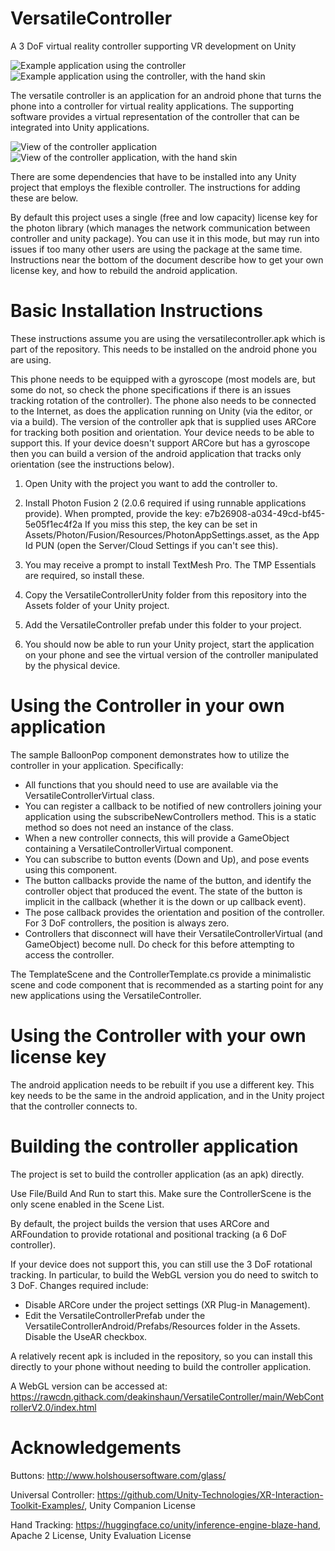 # VersatileController
A 3 DoF virtual reality controller supporting VR development on Unity

![Example application using the controller](Screenshots/applicationcontroller.png)
![Example application using the controller, with the hand skin](Screenshots/applicationhand.png)

The versatile controller is an application for an android phone that turns the phone into a controller for virtual reality applications. The supporting software provides a virtual representation of the controller that can be integrated into Unity applications.

![View of the controller application](Screenshots/controllercontrols.png)
![View of the controller application, with the hand skin](Screenshots/controllerhand.png)

There are some dependencies that have to be installed into any Unity project that employs the flexible controller. The instructions for adding these are below.

By default this project uses a single (free and low capacity) license key for the photon library (which manages the network communication between controller and unity package). You can use it in this mode, but may run into issues if too many other users are using the package at the same time. Instructions near the bottom of the document describe how to get your own license key, and how to rebuild the android application.

Basic Installation Instructions
===============================

These instructions assume you are using the versatilecontroller.apk which is part of the repository. This needs to be installed on the android phone you are using.

This phone needs to be equipped with a gyroscope (most models are, but some do not, so check the phone specifications if there is an issues tracking rotation of the controller). The phone also needs to be connected to the Internet, as does the application running on Unity (via the editor, or via a build). The version of the controller apk that is supplied uses ARCore for tracking both position and orientation. Your device needs to be able to support this. If your device doesn't support ARCore but has a gyroscope then you can build a version of the android application that tracks only orientation (see the instructions below).

1. Open Unity with the project you want to add the controller to.

2. Install Photon Fusion 2 (2.0.6 required if using runnable applications provide). When prompted, provide the key: e7b26908-a034-49cd-bf45-5e05f1ec4f2a
If you miss this step, the key can be set in Assets/Photon/Fusion/Resources/PhotonAppSettings.asset, as the App Id PUN (open the Server/Cloud Settings if you can't see this).

3. You may receive a prompt to install TextMesh Pro. The TMP Essentials are required, so install these. 

4. Copy the VersatileControllerUnity folder from this repository into the Assets folder of your Unity project. 

5. Add the VersatileController prefab under this folder to your project.

6. You should now be able to run your Unity project, start the application on your phone and see the virtual version of the controller manipulated by the physical device.

Using the Controller in your own application
============================================

The sample BalloonPop component demonstrates how to utilize the controller in your application. Specifically:

- All functions that you should need to use are available via the VersatileControllerVirtual class.
- You can register a callback to be notified of new controllers joining your application using the subscribeNewControllers method. This is a static
method so does not need an instance of the class.
- When a new controller connects, this will provide a GameObject containing a VersatileControllerVirtual component.
- You can subscribe to button events (Down and Up), and pose events using this component. 
- The button callbacks provide the name of the button, and identify the controller object that produced the event. The state of the button is implicit
in the callback (whether it is the down or up callback event).
- The pose callback provides the orientation and position of the controller. For 3 DoF controllers, the position is always zero.
- Controllers that disconnect will have their VersatileControllerVirtual (and GameObject) become null. Do check for this before attempting to 
access the controller.

The TemplateScene and the ControllerTemplate.cs provide a minimalistic scene and code component that is recommended as a starting point for any new applications using the VersatileController. 

Using the Controller with your own license key
==============================================

The android application needs to be rebuilt if you use a different key. This key needs to be the same in the android application, and in the Unity project that the controller connects to.

Building the controller application
===================================

The project is set to build the controller application (as an apk) directly.

Use File/Build And Run to start this. Make sure the ControllerScene is the only scene enabled in the Scene List.

By default, the project builds the version that uses ARCore and ARFoundation to provide rotational and positional tracking (a 6 DoF controller).

If your device does not support this, you can still use the 3 DoF rotational tracking. In particular, to build the WebGL version you do need to switch to 3 DoF. Changes required include:
- Disable ARCore under the project settings (XR Plug-in Management).
- Edit the VersatileControllerPrefab under the VersatileControllerAndroid/Prefabs/Resources folder in the Assets. Disable the UseAR checkbox.

A relatively recent apk is included in the repository, so you can install this directly to your phone without needing to build the controller application. 

A WebGL version can be accessed at: https://rawcdn.githack.com/deakinshaun/VersatileController/main/WebControllerV2.0/index.html

Acknowledgements
================

Buttons: http://www.holshousersoftware.com/glass/

Universal Controller: https://github.com/Unity-Technologies/XR-Interaction-Toolkit-Examples/, Unity Companion License

Hand Tracking: https://huggingface.co/unity/inference-engine-blaze-hand, Apache 2 License, Unity Evaluation License
